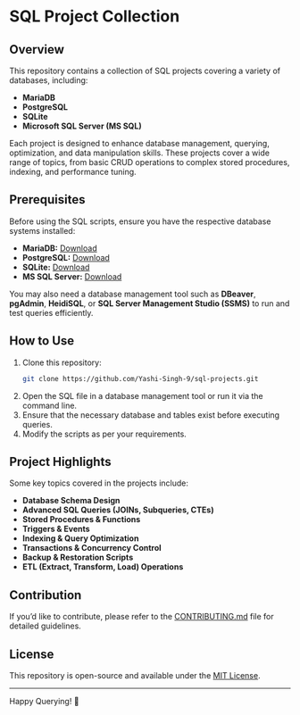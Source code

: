# SQL Project Collection

## Overview
This repository contains a collection of SQL projects covering a variety of databases, including:
- **MariaDB**
- **PostgreSQL**
- **SQLite**
- **Microsoft SQL Server (MS SQL)**

Each project is designed to enhance database management, querying, optimization, and data manipulation skills. These projects cover a wide range of topics, from basic CRUD operations to complex stored procedures, indexing, and performance tuning.

## Prerequisites
Before using the SQL scripts, ensure you have the respective database systems installed:
- **MariaDB:** [Download](https://mariadb.org/download/)
- **PostgreSQL:** [Download](https://www.postgresql.org/download/)
- **SQLite:** [Download](https://www.sqlite.org/download.html)
- **MS SQL Server:** [Download](https://www.microsoft.com/en-us/sql-server/sql-server-downloads)

You may also need a database management tool such as **DBeaver**, **pgAdmin**, **HeidiSQL**, or **SQL Server Management Studio (SSMS)** to run and test queries efficiently.

## How to Use
1. Clone this repository:
   ```sh
   git clone https://github.com/Yashi-Singh-9/sql-projects.git
   ```
2. Open the SQL file in a database management tool or run it via the command line.
3. Ensure that the necessary database and tables exist before executing queries.
4. Modify the scripts as per your requirements.

## Project Highlights
Some key topics covered in the projects include:
- **Database Schema Design**
- **Advanced SQL Queries (JOINs, Subqueries, CTEs)**
- **Stored Procedures & Functions**
- **Triggers & Events**
- **Indexing & Query Optimization**
- **Transactions & Concurrency Control**
- **Backup & Restoration Scripts**
- **ETL (Extract, Transform, Load) Operations**

## Contribution
If you’d like to contribute, please refer to the [CONTRIBUTING.md](CONTRIBUTION.md) file for detailed guidelines.

## License
This repository is open-source and available under the [MIT License](LICENSE).

---

Happy Querying! 🚀
